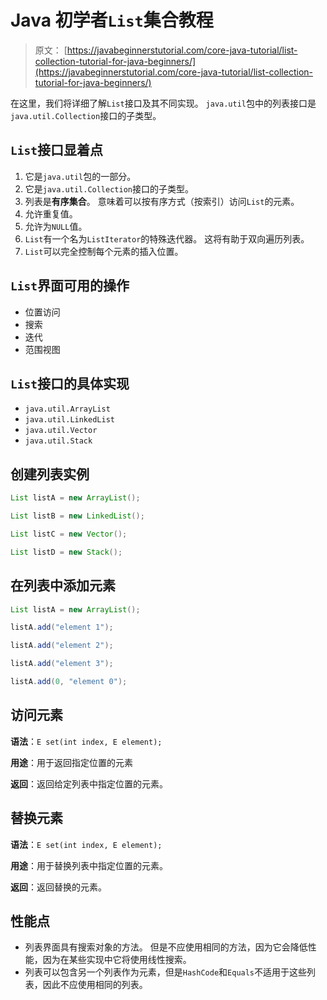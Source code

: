 # Java 初学者`List`集合教程

> 原文： [https://javabeginnerstutorial.com/core-java-tutorial/list-collection-tutorial-for-java-beginners/](https://javabeginnerstutorial.com/core-java-tutorial/list-collection-tutorial-for-java-beginners/)

在这里，我们将详细了解`List`接口及其不同实现。 `java.util`包中的列表接口是`java.util.Collection`接口的子类型。

## `List`接口显着点

1.  它是`java.util`包的一部分。
2.  它是`java.util.Collection`接口的子类型。
3.  列表是**有序集合**。 意味着可以按有序方式（按索引）访问`List`的元素。
4.  允许重复值。
5.  允许为`NULL`值。
6.  `List`有一个名为`ListIterator`的特殊迭代器。 这将有助于双向遍历列表。
7.  `List`可以完全控制每个元素的插入位置。

## `List`界面可用的操作

*   位置访问
*   搜索
*   迭代
*   范围视图

## `List`接口的具体实现

*   `java.util.ArrayList`
*   `java.util.LinkedList`
*   `java.util.Vector`
*   `java.util.Stack`

## 创建列表实例

```java
List listA = new ArrayList();
```

```java
List listB = new LinkedList();
```

```java
List listC = new Vector();
```

```java
List listD = new Stack();
```

## 在列表中添加元素

```java
List listA = new ArrayList();
```

```java
listA.add("element 1");
```

```java
listA.add("element 2");
```

```java
listA.add("element 3");
```

```java
listA.add(0, "element 0");
```

## 访问元素

**语法**：`E set(int index, E element);`

**用途**：用于返回指定位置的元素

**返回**：返回给定列表中指定位置的元素。

## 替换元素

**语法**：`E set(int index, E element);`

**用途**：用于替换列表中指定位置的元素。

**返回**：返回替换的元素。

## 性能点

*   列表界面具有搜索对象的方法。 但是不应使用相同的方法，因为它会降低性能，因为在某些实现中它将使用线性搜索。
*   列表可以包含另一个列表作为元素，但是`HashCode`和`Equals`不适用于这些列表，因此不应使用相同的列表。